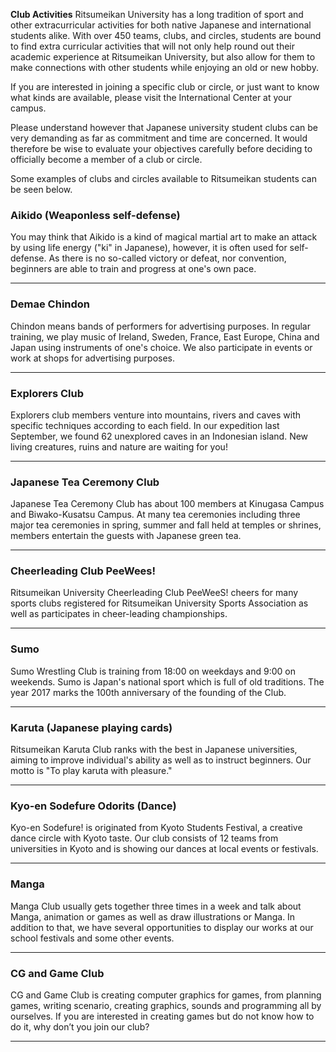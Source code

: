 **Club Activities**
Ritsumeikan University has a long tradition of sport and other extracurricular activities for both native Japanese and international students alike. With over 450 teams, clubs, and circles, students are bound to find extra curricular activities that will not only help round out their academic experience at Ritsumeikan University, but also allow for them to make connections with other students while enjoying an old or new hobby.

If you are interested in joining a specific club or circle, or just want to know what kinds are available, please visit the International Center at your campus.

Please understand however that Japanese university student clubs can be very demanding as far as commitment and time are concerned. It would therefore be wise to evaluate your objectives carefully before deciding to officially become a member of a club or circle.

Some examples of clubs and circles available to Ritsumeikan students can be seen below.

### Aikido (Weaponless self-defense)
You may think that Aikido is a kind of magical martial art to make an attack by using life energy ("ki" in Japanese), however, it is often used for self-defense. As there is no so-called victory or defeat, nor convention, beginners are able to train and progress at one's own pace.

* * *
### Demae Chindon

Chindon means bands of performers for advertising purposes. In regular training, we play music of Ireland, Sweden, France, East Europe, China and Japan using instruments of one's choice. We also participate in events or work at shops for advertising purposes.

* * *
### Explorers Club

Explorers club members venture into mountains, rivers and caves with specific techniques according to each field. In our expedition last September, we found 62 unexplored caves in an Indonesian island. New living creatures, ruins and nature are waiting for you!

* * *
### Japanese Tea Ceremony Club

Japanese Tea Ceremony Club has about 100 members at Kinugasa Campus and Biwako-Kusatsu Campus. At many tea ceremonies including three major tea ceremonies in spring, summer and fall held at temples or shrines, members entertain the guests with Japanese green tea.

* * *
### Cheerleading Club PeeWees!

Ritsumeikan University Cheerleading Club PeeWeeS! cheers for many sports clubs registered for Ritsumeikan University Sports Association as well as participates in cheer-leading championships.

* * *
### Sumo

Sumo Wrestling Club is training from 18:00 on weekdays and 9:00 on weekends. Sumo is Japan's national sport which is full of old traditions. The year 2017 marks the 100th anniversary of the founding of the Club.

* * *
### Karuta (Japanese playing cards)

Ritsumeikan Karuta Club ranks with the best in Japanese universities, aiming to improve individual's ability as well as to instruct beginners. Our motto is "To play karuta with pleasure."

* * *
### Kyo-en Sodefure Odorits (Dance)

Kyo-en Sodefure! is originated from Kyoto Students Festival, a creative dance circle with Kyoto taste. Our club consists of 12 teams from universities in Kyoto and is showing our dances at local events or festivals.

* * *
### Manga

Manga Club usually gets together three times in a week and talk about Manga, animation or games as well as draw illustrations or Manga. In addition to that, we have several opportunities to display our works at our school festivals and some other events.

* * *
### CG and Game Club

CG and Game Club is creating computer graphics for games, from planning games, writing scenario, creating graphics, sounds and programming all by ourselves. If you are interested in creating games but do not know how to do it, why don’t you join our club?

* * *

